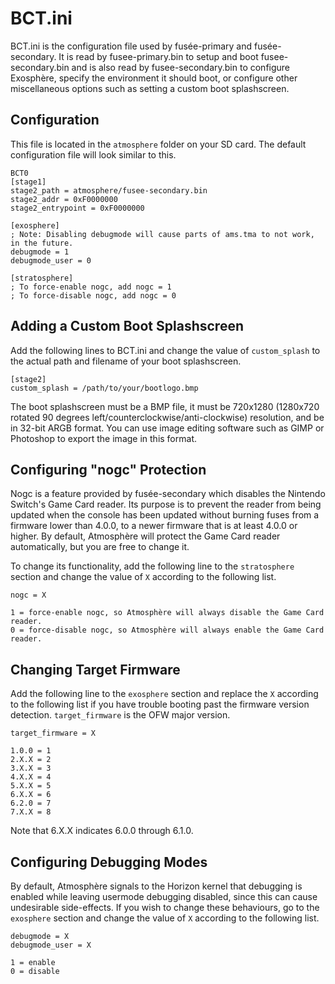 # BCT.ini
BCT.ini is the configuration file used by fusée-primary and fusée-secondary. It is read by fusee-primary.bin to setup and boot fusee-secondary.bin and is also read by fusee-secondary.bin to configure Exosphère, specify the environment it should boot, or configure other miscellaneous options such as setting a custom boot splashscreen.

## Configuration
This file is located in the `atmosphere` folder on your SD card. The default configuration file will look similar to this.
```
BCT0
[stage1]
stage2_path = atmosphere/fusee-secondary.bin
stage2_addr = 0xF0000000
stage2_entrypoint = 0xF0000000

[exosphere]
; Note: Disabling debugmode will cause parts of ams.tma to not work, in the future.
debugmode = 1 
debugmode_user = 0

[stratosphere]
; To force-enable nogc, add nogc = 1
; To force-disable nogc, add nogc = 0
```

## Adding a Custom Boot Splashscreen
Add the following lines to BCT.ini and change the value of `custom_splash` to the actual path and filename of your boot splashscreen.
```
[stage2]
custom_splash = /path/to/your/bootlogo.bmp
```

The boot splashscreen must be a BMP file, it must be 720x1280 (1280x720 rotated 90 degrees left/counterclockwise/anti-clockwise) resolution, and be in 32-bit ARGB format. You can use image editing software such as GIMP or Photoshop to export the image in this format.

## Configuring "nogc" Protection
Nogc is a feature provided by fusée-secondary which disables the Nintendo Switch's Game Card reader. Its purpose is to prevent the reader from being updated when the console has been updated without burning fuses from a firmware lower than 4.0.0, to a newer firmware that is at least 4.0.0 or higher. By default, Atmosphère will protect the Game Card reader automatically, but you are free to change it.

To change its functionality, add the following line to the `stratosphere` section and change the value of `X` according to the following list.
```
nogc = X
```
```
1 = force-enable nogc, so Atmosphère will always disable the Game Card reader.
0 = force-disable nogc, so Atmosphère will always enable the Game Card reader.
```


## Changing Target Firmware
Add the following line to the `exosphere` section and replace the `X` according to the following list if you have trouble booting past the firmware version detection.
`target_firmware` is the OFW major version. 
```
target_firmware = X
```
```
1.0.0 = 1
2.X.X = 2
3.X.X = 3
4.X.X = 4
5.X.X = 5
6.X.X = 6
6.2.0 = 7
7.X.X = 8
```

Note that 6.X.X indicates 6.0.0 through 6.1.0.

## Configuring Debugging Modes
By default, Atmosphère signals to the Horizon kernel that debugging is enabled while leaving usermode debugging disabled, since this can cause undesirable side-effects. If you wish to change these behaviours, go to the `exosphere` section and change the value of `X` according to the following list.
```
debugmode = X
debugmode_user = X
```
```
1 = enable
0 = disable
```

